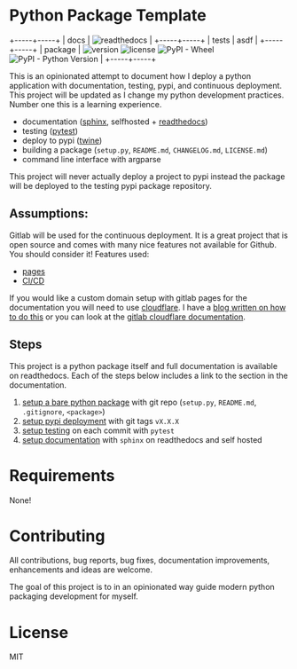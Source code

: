 # Python Package Template

+-----+-----+
| docs | ![readthedocs](https://img.shields.io/readthedocs/costrouc-python-package-template.svg) |
+-----+-----+
| tests | asdf |
+-----+-----+
| package | ![version](https://img.shields.io/pypi/v/pypkgtemp.svg) ![license](https://img.shields.io/pypi/l/pypkgtemp.svg) ![PyPI - Wheel](https://img.shields.io/pypi/wheel/pypkgtemp.svg) ![PyPI - Python Version](https://img.shields.io/pypi/pyversions/pypkgtemp.svg) |
+-----+-----+


This is an opinionated attempt to document how I deploy a python
application with documentation, testing, pypi, and continuous
deployment. This project will be updated as I change my python
development practices. Number one this is a learning experience.

 - documentation ([sphinx](http://www.sphinx-doc.org/en/stable/), selfhosted + [readthedocs](https://readthedocs.org/))
 - testing ([pytest](https://docs.pytest.org/en/latest/))
 - deploy to pypi ([twine](https://github.com/pypa/twine))
 - building a package (`setup.py`, `README.md`, `CHANGELOG.md`, `LICENSE.md`)
 - command line interface with argparse

This project will never actually deploy a project to pypi instead the
package will be deployed to the testing pypi package repository.

## Assumptions:

Gitlab will be used for the continuous deployment. It is a great
project that is open source and comes with many nice features not
available for Github. You should consider it! Features used:

 - [pages](https://docs.gitlab.com/ee/user/project/pages/index.html)
 - [CI/CD](https://about.gitlab.com/features/gitlab-ci-cd/)

If you would like a custom domain setup with gitlab pages for the
documentation you will need to use
[cloudflare](https://www.cloudflare.com/). I have a [blog written on
how to do
this](https://chrisostrouchov.com/posts/hugo_static_site_deployment/)
or you can look at the [gitlab cloudflare
documentation](https://about.gitlab.com/2017/02/07/setting-up-gitlab-pages-with-cloudflare-certificates/).

## Steps

This project is a python package itself and full documentation is
available on readthedocs. Each of the steps below includes a link to
the section in the documentation.

1. [setup a bare python package](https://costrouc-python-package-template.readthedocs.io/en/latest/packaging.html) with git repo (`setup.py`, `README.md`, `.gitignore`, `<package>`)
2. [setup pypi deployment](https://costrouc-python-package-template.readthedocs.io/en/latest/pypi.html) with git tags `vX.X.X`
3. [setup testing](https://costrouc-python-package-template.readthedocs.io/en/latest/testing.html) on each commit with `pytest`
4. [setup documentation](https://costrouc-python-package-template.readthedocs.io/en/latest/documentation.html) with `sphinx` on readthedocs and self hosted

# Requirements

None!

# Contributing

All contributions, bug reports, bug fixes, documentation improvements,
enhancements and ideas are welcome.

The goal of this project is to in an opinionated way guide modern
python packaging development for myself.

# License

MIT
